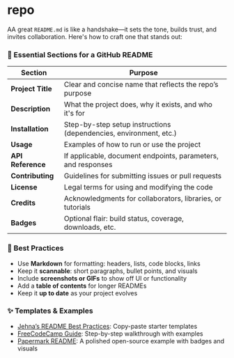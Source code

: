# repo
AA great `README.md` is like a handshake—it sets the tone, builds trust, and invites collaboration. Here's how to craft one that stands out:

### 📘 Essential Sections for a GitHub README

| Section             | Purpose                                                                 |
|---------------------|-------------------------------------------------------------------------|
| **Project Title**    | Clear and concise name that reflects the repo’s purpose                |
| **Description**      | What the project does, why it exists, and who it's for                 |
| **Installation**     | Step-by-step setup instructions (dependencies, environment, etc.)      |
| **Usage**            | Examples of how to run or use the project                              |
| **API Reference**    | If applicable, document endpoints, parameters, and responses           |
| **Contributing**     | Guidelines for submitting issues or pull requests                      |
| **License**          | Legal terms for using and modifying the code                           |
| **Credits**          | Acknowledgments for collaborators, libraries, or tutorials             |
| **Badges**           | Optional flair: build status, coverage, downloads, etc.                |

### 🧠 Best Practices
- Use **Markdown** for formatting: headers, lists, code blocks, links
- Keep it **scannable**: short paragraphs, bullet points, and visuals
- Include **screenshots or GIFs** to show off UI or functionality
- Add a **table of contents** for longer READMEs
- Keep it **up to date** as your project evolves

### ✨ Templates & Examples
- [Jehna’s README Best Practices](https://github.com/jehna/readme-best-practices): Copy-paste starter templates
- [FreeCodeCamp Guide](https://www.freecodecamp.org/news/how-to-write-a-good-readme-file/): Step-by-step walkthrough with examples
- [Papermark README](https://dev.to/mfts/how-to-write-a-perfect-readme-for-your-github-project-59f2): A polished open-source example with badges and visuals


